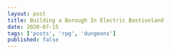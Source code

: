 ```yaml
---
layout: post
title: Building a Borough In Electric Bastionland
date: 2020-07-15
tags: ['posts', 'rpg', 'dungeons']
published: false
---
```

